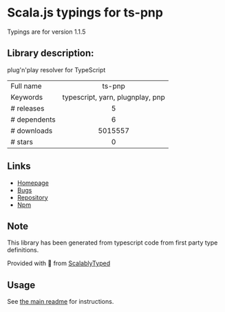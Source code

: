
# Scala.js typings for ts-pnp

Typings are for version 1.1.5

## Library description:
plug'n'play resolver for TypeScript

|                    |                 |
| ------------------ | :-------------: |
| Full name          | ts-pnp |
| Keywords           | typescript, yarn, plugnplay, pnp |
| # releases         | 5 |
| # dependents       | 6 |
| # downloads        | 5015557 |
| # stars            | 0 |

## Links
- [Homepage](https://github.com/arcanis/ts-pnp)
- [Bugs](https://github.com/arcanis/ts-pnp/issues)
- [Repository](https://github.com/arcanis/ts-pnp)
- [Npm](https://www.npmjs.com/package/ts-pnp)
    


## Note
This library has been generated from typescript code from first party type definitions.

Provided with :purple_heart: from [ScalablyTyped](https://github.com/oyvindberg/ScalablyTyped)

## Usage
See [the main readme](../../readme.md) for instructions.


